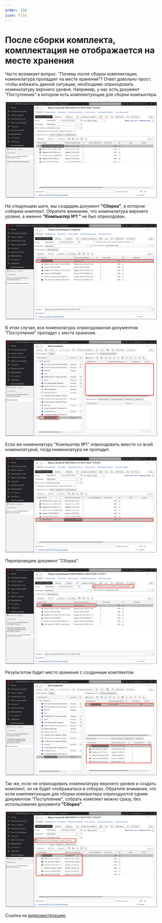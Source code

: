 ```yaml
---
order: 150
icon: file
---
```


# После сборки комплекта, комплектация не отображается на месте хранения

Часто возникает вопрос: "Почему после сборки комплектации, номенклатура пропадает на месте хранения"? Ответ довольно прост, чтобы избежать данной ситуации, необходимо оприходовать номенклатуру верхнего уровня. Например, у нас есть документ "Поступление" в котором есть комплектующие для сборки компьютера.

![01_ПослеСборки](static/01_ПослеСборки.png)

На следующем шаге, мы создадим документ **"Сборка"**, в котором соберем комплект. Обратите внимание, что номенклатура верхнего уровня, а именно ***"Компьютер №1 "*** не был оприходован.

![02_ПослеСборки](static/02_ПослеСборки.png)

В этом случае, вся номенклатура оприходованная документом "Поступление" пропадет с места хранения.

![03_ПослеСборки](static/03_ПослеСборки.png)

Если же номенклатуру "Компьютер №1" оприходовать вместе со всей номенклатурой, тогда номенклатура не пропадет.

![04_ПослеСборки](static/04_ПослеСборки.png)

Перепроведем документ "Сборка".

![05_ПослеСборки](static/05_ПослеСборки.png)

Результатом будет место хранения с созданным комплектом.

![06_ПослеСборки](static/06_ПослеСборки.png)

Так же, если не оприходовать номенклатуру верхнего уровня и создать комплект, он не будет отображаться в отборах.
Обратите внимание, что если комплектующие для сборки компьютера оприходуются одним документом "Поступление", собрать комплект можно сразу, без использования документа **"Сборка"**.

![07_ПослеСборки](static/07_ПослеСборки.png)

Ссылка на [видеоинструкцию](https://youtu.be/XB2BHl5eRBU)

